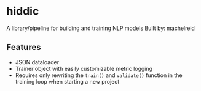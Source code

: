 # hiddic
A library/pipeline for building and training NLP models
Built by: machelreid

## Features
* JSON dataloader
* Trainer object with easily customizable metric logging
* Requires only rewriting the `train()` and `validate()` function in the training loop when starting a new project
